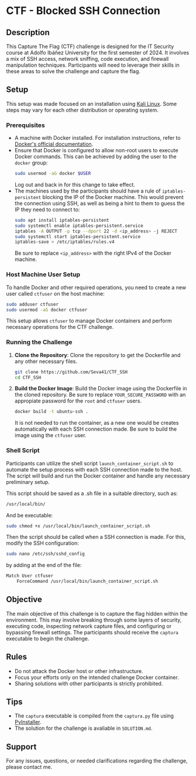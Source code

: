 # CTF - Blocked SSH Connection

## Description
This Capture The Flag (CTF) challenge is designed for the IT Security course at Adolfo Ibáñez University for the first semester of 2024. It involves a mix of SSH access, network sniffing, code execution, and firewall manipulation techniques. Participants will need to leverage their skills in these areas to solve the challenge and capture the flag.

## Setup
This setup was made focused on an installation using [Kali Linux](https://www.kali.org). Some steps may vary for each other distribution or operating system.

### Prerequisites
- A machine with Docker installed. For installation instructions, refer to [Docker's official documentation](https://docs.docker.com/get-docker/).
- Ensure that Docker is configured to allow non-root users to execute Docker commands. This can be achieved by adding the user to the `docker` group:
  ```bash
  sudo usermod -aG docker $USER
  ```
  Log out and back in for this change to take effect.
- The machines used by the participants should have a rule of `iptables-persistent` blocking the IP of the Docker machine. This would prevent the connection using SSH, as well as being a hint to them to guess the IP they need to connect to:
  ```bash
  sudo apt install iptables-persistent
  sudo systemctl enable iptables-persistent.service
  iptables -A OUTPUT -p tcp --dport 22 -d <ip_address> -j REJECT
  sudo systemctl start iptables-persistent.service
  iptables-save > /etc/iptables/rules.v4
  ```
  Be sure to replace `<ip_address>` with the right IPv4 of the Docker machine.
  
### Host Machine User Setup
To handle Docker and other required operations, you need to create a new user called `ctfuser` on the host machine:
```bash
sudo adduser ctfuser
sudo usermod -aG docker ctfuser
```
This setup allows `ctfuser` to manage Docker containers and perform necessary operations for the CTF challenge.

### Running the Challenge
1. **Clone the Repository**:
   Clone the repository to get the Dockerfile and any other necessary files.
   ```bash
   git clone https://github.com/Seva41/CTF_SSH
   cd CTF_SSH
   ```

2. **Build the Docker Image**:
   Build the Docker image using the Dockerfile in the cloned repository. Be sure to replace `YOUR_SECURE_PASSWORD` with an appropiate password for the `root` and `ctfuser` users.
   ```bash
   docker build -t ubuntu-ssh .
   ```
   It is not needed to run the container, as a new one would be creates automatically with each SSH connection made. Be sure to build the image using the `ctfuser` user.

### Shell Script
Participants can utilize the shell script `launch_container_script.sh` to automate the setup process with each SSH connection made to the host. The script will build and run the Docker container and handle any necessary preliminary setup.

This script should be saved as a .sh file in a suitable directory, such as:
```bash
/usr/local/bin/
```
And be executable:
```bash
sudo chmod +x /usr/local/bin/launch_container_script.sh
```

Then the script should be called when a SSH connection is made. For this, modify the SSH configuration:
```bash
sudo nano /etc/ssh/sshd_config
```
by adding at the end of the file:
```bash
Match User ctfuser
    ForceCommand /usr/local/bin/launch_container_script.sh
```

## Objective
The main objective of this challenge is to capture the flag hidden within the environment. This may involve breaking through some layers of security, executing code, inspecting network capture files, and configuring or bypassing firewall settings.
The participants should receive the `captura` executable to begin the challenge.

## Rules
- Do not attack the Docker host or other infrastructure.
- Focus your efforts only on the intended challenge Docker container.
- Sharing solutions with other participants is strictly prohibited.

## Tips
- The `captura` executable is compiled from the `captura.py` file using [PyInstaller](https://pyinstaller.org/en/stable/).
- The solution for the challenge is avaliable in `SOLUTION.md`.

## Support
For any issues, questions, or needed clarifications regarding the challenge, please contact me.

